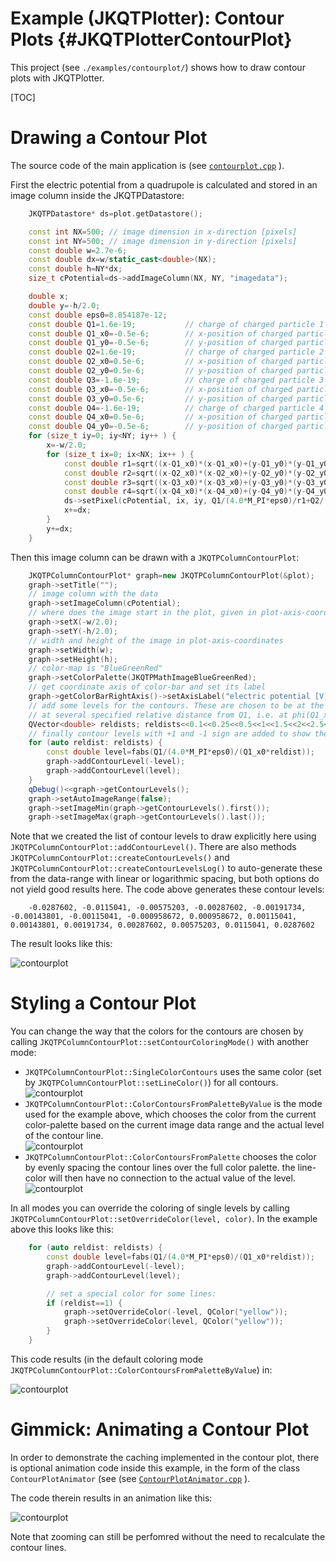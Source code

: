 # Example (JKQTPlotter): Contour Plots                                      {#JKQTPlotterContourPlot}


This project (see `./examples/contourplot/`) shows how to draw contour plots with JKQTPlotter.

[TOC]

# Drawing a Contour Plot

The source code of the main application is (see [`contourplot.cpp`](https://github.com/jkriege2/JKQtPlotter/tree/master/examples/contourplot/contourplot.cpp) ).

First the electric potential from a quadrupole is calculated and stored in an image column inside the JKQTPDatastore:
```.cpp
    JKQTPDatastore* ds=plot.getDatastore();

    const int NX=500; // image dimension in x-direction [pixels]
    const int NY=500; // image dimension in y-direction [pixels]
    const double w=2.7e-6;
    const double dx=w/static_cast<double>(NX);
    const double h=NY*dx;
    size_t cPotential=ds->addImageColumn(NX, NY, "imagedata");

    double x;
    double y=-h/2.0;
    const double eps0=8.854187e-12;
    const double Q1=1.6e-19;           // charge of charged particle 1
    const double Q1_x0=-0.5e-6;        // x-position of charged particle 1
    const double Q1_y0=-0.5e-6;        // y-position of charged particle 1
    const double Q2=1.6e-19;           // charge of charged particle 2
    const double Q2_x0=0.5e-6;         // x-position of charged particle 2
    const double Q2_y0=0.5e-6;         // y-position of charged particle 2
    const double Q3=-1.6e-19;          // charge of charged particle 3
    const double Q3_x0=-0.5e-6;        // x-position of charged particle 3
    const double Q3_y0=0.5e-6;         // y-position of charged particle 3
    const double Q4=-1.6e-19;          // charge of charged particle 4
    const double Q4_x0=0.5e-6;         // x-position of charged particle 4
    const double Q4_y0=-0.5e-6;        // y-position of charged particle 4
    for (size_t iy=0; iy<NY; iy++ ) {
        x=-w/2.0;
        for (size_t ix=0; ix<NX; ix++ ) {
            const double r1=sqrt((x-Q1_x0)*(x-Q1_x0)+(y-Q1_y0)*(y-Q1_y0));
            const double r2=sqrt((x-Q2_x0)*(x-Q2_x0)+(y-Q2_y0)*(y-Q2_y0));
            const double r3=sqrt((x-Q3_x0)*(x-Q3_x0)+(y-Q3_y0)*(y-Q3_y0));
            const double r4=sqrt((x-Q4_x0)*(x-Q4_x0)+(y-Q4_y0)*(y-Q4_y0));
            ds->setPixel(cPotential, ix, iy, Q1/(4.0*M_PI*eps0)/r1+Q2/(4.0*M_PI*eps0)/r2+Q3/(4.0*M_PI*eps0)/r3+Q4/(4.0*M_PI*eps0)/r4);
            x+=dx;
        }
        y+=dx;
    }
```

Then this image column can be drawn with a `JKQTPColumnContourPlot`:
```.cpp
    JKQTPColumnContourPlot* graph=new JKQTPColumnContourPlot(&plot);
    graph->setTitle("");
    // image column with the data
    graph->setImageColumn(cPotential);
    // where does the image start in the plot, given in plot-axis-coordinates (bottom-left corner)
    graph->setX(-w/2.0);
    graph->setY(-h/2.0);
    // width and height of the image in plot-axis-coordinates
    graph->setWidth(w);
    graph->setHeight(h);
    // color-map is "BlueGreenRed"
    graph->setColorPalette(JKQTPMathImageBlueGreenRed);
    // get coordinate axis of color-bar and set its label
    graph->getColorBarRightAxis()->setAxisLabel("electric potential [V]");
    // add some levels for the contours. These are chosen to be at the actual potential values
    // at several specified relative distance from Q1, i.e. at phi(Q1_x0*reldist) (phi: potential of Q1)
    QVector<double> reldists; reldists<<0.1<<0.25<<0.5<<1<<1.5<<2<<2.5<<3;
    // finally contour levels with +1 and -1 sign are added to show the positive and negative potential:
    for (auto reldist: reldists) {
        const double level=fabs(Q1/(4.0*M_PI*eps0)/(Q1_x0*reldist));
        graph->addContourLevel(-level);
        graph->addContourLevel(level);
    }
    qDebug()<<graph->getContourLevels();
    graph->setAutoImageRange(false);
    graph->setImageMin(graph->getContourLevels().first());
    graph->setImageMax(graph->getContourLevels().last());
```

Note that we created the list of contour levels to draw explicitly here using `JKQTPColumnContourPlot::addContourLevel()`. There are also methods `JKQTPColumnContourPlot::createContourLevels()` and `JKQTPColumnContourPlot::createContourLevelsLog()` to auto-generate these from the data-range with linear or logarithmic spacing, but both options do not yield good results here. The code above generates these contour levels:
```
    -0.0287602, -0.0115041, -0.00575203, -0.00287602, -0.00191734, -0.00143801, -0.00115041, -0.000958672, 0.000958672, 0.00115041, 0.00143801, 0.00191734, 0.00287602, 0.00575203, 0.0115041, 0.0287602
```


The result looks like this:

![contourplot](https://raw.githubusercontent.com/jkriege2/JKQtPlotter/master/screenshots/contourplot.png)

# Styling a Contour Plot


You can change the way that the colors for the contours are chosen by calling `JKQTPColumnContourPlot::setContourColoringMode()` with another mode:
- `JKQTPColumnContourPlot::SingleColorContours` uses the same color (set by `JKQTPColumnContourPlot::setLineColor()`) for all contours.<br>
  ![contourplot](https://raw.githubusercontent.com/jkriege2/JKQtPlotter/master/screenshots/contourplot_SingleColorContours.png)
- `JKQTPColumnContourPlot::ColorContoursFromPaletteByValue` is the mode used for the example above, which chooses the color from the current color-palette based on the current image data range and the actual level of the contour line. <br>
  ![contourplot](https://raw.githubusercontent.com/jkriege2/JKQtPlotter/master/screenshots/contourplot_ColorContoursFromPaletteByValue.png)
- `JKQTPColumnContourPlot::ColorContoursFromPalette` chooses the color by evenly spacing the contour lines over the full color palette. the line-color will then have no connection to the actual value of the level.<br>
  ![contourplot](https://raw.githubusercontent.com/jkriege2/JKQtPlotter/master/screenshots/contourplot_ColorContoursFromPalette.png)

In all modes you can override the coloring of single levels by calling `JKQTPColumnContourPlot::setOverrideColor(level, color)`. In the example above this looks like this:

```.cpp
    for (auto reldist: reldists) {
        const double level=fabs(Q1/(4.0*M_PI*eps0)/(Q1_x0*reldist));
        graph->addContourLevel(-level);
        graph->addContourLevel(level);

        // set a special color for some lines:
        if (reldist==1) {
            graph->setOverrideColor(-level, QColor("yellow"));
            graph->setOverrideColor(level, QColor("yellow"));
        }
    }
```

This code results (in the default coloring mode `JKQTPColumnContourPlot::ColorContoursFromPaletteByValue`) in: 

![contourplot](https://raw.githubusercontent.com/jkriege2/JKQtPlotter/master/screenshots/contourplot_overridecolors.png)

# Gimmick: Animating a Contour Plot

In order to demonstrate the caching implemented in the contour plot, there is optional animation code inside this example, in the form of the class `ContourPlotAnimator` (see (see [`ContourPlotAnimator.cpp`](https://github.com/jkriege2/JKQtPlotter/tree/master/examples/contourplot/ContourPlotAnimator.cpp) ). 

The code therein results in an animation like this:

![contourplot](https://raw.githubusercontent.com/jkriege2/JKQtPlotter/master/screenshots/contourplot_animated.gif)

Note that zooming can still be perfomred without the need to recalculate the contour lines.

